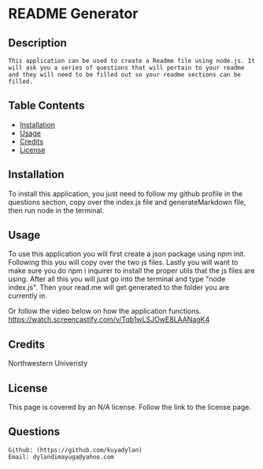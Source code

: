
  
  
  # README Generator

  ## Description
    This application can be used to create a Readme file using node.js. It will ask you a series of questions that will pertain to your readme and they will need to be filled out so your readme sections can be filled.
    
  ## Table Contents
  
  - [Installation](#installation)
  - [Usage](#usage)
  - [Credits](#credits)
  - [License](#license)
  
  ## Installation
  To install this application, you just need to follow my github profile in the questions section, copy over the index.js file and generateMarkdown file, then run node in the terminal.
  
  ## Usage
  To use this application you will first create a json package using npm init. Following this you will copy over the two js files. Lastly you will want to make sure you do npm i inquirer to install the proper utils that the js files are using. After all this you will just go into the terminal and type "node index.js". Then your read.me will get generated to the folder you are currently in.

  Or follow the video below on how the application functions.
  https://watch.screencastify.com/v/Tqb1wLSJOwE8LAANagK4

  ## Credits
  Northwestern Univeristy

  ## License
  This page is covered by an N/A license. Follow the link to the license page.
  
  

  ## Questions
    Github: (https://github.com/kuyadylan)
    Email: dylandimayuga@yahoo.com
